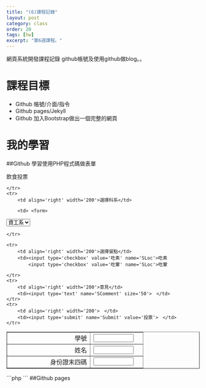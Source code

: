 ```yaml
---
title: "(6)課程記錄"
layout: post
category: class
order: 20
tags: [hw]
excerpt: "第6週課程。"
---
```

網頁系統開發課程記錄
github帳號及使用github做blog。。

# 課程目標
- Github 帳號/介面/指令
- Github pages/Jekyll
- Github 加入Bootstrap做出一個完整的網頁
# 我的學習

##Github
學習使用PHP程式碼做表單

<html lang="lang="zh-Hant-TW"">
<head>
<meta http-equiv="Content-Type" content="text/html; charset=utf-8" />
<title>飲食投票</title>
</head>
<body>

<p>飲食投票</p>
<form method='post' action='confirm1.php'>


<table border='1' width='100%' id='table1'>
    <tr>
        <td align='right' width='200'>學號</td>
        <td><input type='text' name='SID' size='10'>　</td>
    </tr>
    <tr>
        <td align='right' width='200'>姓名</td>
        <td><input type='text' name='SName' size='10'>　</td>
    </tr>
    <tr>
        <td align='right' width='200'>身份證末四碼</td>
        <td><input type='text' name='SCode' size='10'></td>
        
        
    </tr>
    <tr>
        <td align='right' width='200'>選擇科系</td>
        
        <td> <form>
<select name="YourLocation">
　<option value="資工系">資工系</option>
　<option value="生醫系">生醫系</option>
　<option value="保健系">保健系</option>
　
　...
</select>
</form>
        
    </tr>
    
    <tr>
        <td align='right' width='200'>選擇餐點</td>
        <td><input type='checkbox' value='吃素' name='SLoc'>吃素
            <input type='checkbox' value='吃葷' name='SLoc'>吃葷
      
    </tr>
    <tr>
        <td align='right' width='200'>意見</td>
        <td><input type='text' name='SComment' size='50'>　</td>
    </tr>
    <tr>
        <td align='right' width='200'>　</td>
        <td><input type='submit' name='Submit' value='投票'>　</td>
    </tr>
</table>
</form>
</body>

</html>
```php
<?php
   //
   //
   //
?>
```
##Github pages


[1]: https://github.com/        "GitHub"
[2]: https://pages.github.com/  "GitHub Pages"
[3]: https://jekyllrb.com/      "Jekyll"
[4]: http://markdown.tw         "Markdown文件"
[5]: http://dillinger.io/       "Dillinger"









